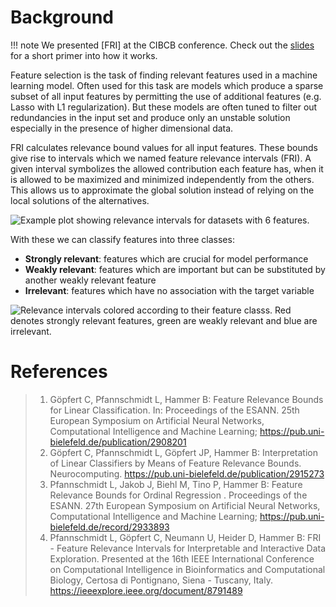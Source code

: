 Background
==========


!!! note
    We presented [FRI] at the CIBCB conference. Check out the
    [slides](https://lpfann.me/talk/cibc19/talk.pdf) for a short primer into how it works.


Feature selection is the task of finding relevant features used in a
machine learning model. Often used for this task are models which
produce a sparse subset of all input features by permitting the use of
additional features (e.g. Lasso with L1 regularization). But these
models are often tuned to filter out redundancies in the input set and
produce only an unstable solution especially in the presence of higher
dimensional data.

FRI calculates relevance bound values for all input features. These
bounds give rise to intervals which we named feature relevance
intervals (FRI). A given interval symbolizes the allowed contribution
each feature has, when it is allowed to be maximized and minimized
independently from the others. This allows us to approximate the global
solution instead of relying on the local solutions of the alternatives.

![Example plot showing relevance intervals for datasets with 6
features.](relevancebars.png)

With these we can classify features into three classes:

-   **Strongly relevant**: features which are crucial for model
        performance
-   **Weakly relevant**: features which are important but can be
        substituted by another weakly relevant feature
-   **Irrelevant**: features which have no association with the
        target variable

![Relevance intervals colored according to their feature classs. Red
denotes strongly relevant features, green are weakly relevant and blue
are irrelevant.](relevancebars_classes_edit.png)

References
==========

> 1.  Göpfert C, Pfannschmidt L, Hammer B: Feature Relevance Bounds for
>     Linear Classification. In: Proceedings of the ESANN. 25th European
>     Symposium on Artificial Neural Networks, Computational
>     Intelligence and Machine Learning;
>     <https://pub.uni-bielefeld.de/publication/2908201>
> 2.  Göpfert C, Pfannschmidt L, Göpfert JP, Hammer B: Interpretation of
>     Linear Classifiers by Means of Feature Relevance Bounds.
>     Neurocomputing. <https://pub.uni-bielefeld.de/publication/2915273>
> 3.  Pfannschmidt L, Jakob J, Biehl M, Tino P, Hammer B: Feature
>     Relevance Bounds for Ordinal Regression . Proceedings of the
>     ESANN. 27th European Symposium on Artificial Neural Networks,
>     Computational Intelligence and Machine Learning;
>     <https://pub.uni-bielefeld.de/record/2933893>
> 4.  Pfannschmidt L, Göpfert C, Neumann U, Heider D, Hammer B: FRI -
>     Feature Relevance Intervals for Interpretable and Interactive Data
>     Exploration. Presented at the 16th IEEE International Conference
>     on Computational Intelligence in Bioinformatics and Computational
>     Biology, Certosa di Pontignano, Siena - Tuscany, Italy.
>     <https://ieeexplore.ieee.org/document/8791489>
